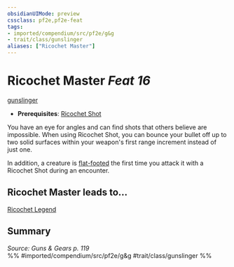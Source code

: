 ```yaml
---
obsidianUIMode: preview
cssclass: pf2e,pf2e-feat
tags:
- imported/compendium/src/pf2e/g&g
- trait/class/gunslinger
aliases: ["Ricochet Master"]
---
```

# Ricochet Master  *Feat 16*  
[gunslinger](rules/traits/gunslinger-g-g.md)  

- **Prerequisites**: [Ricochet Shot](ricochet-shot-g-g.md)

You have an eye for angles and can find shots that others believe are impossible. When using Ricochet Shot, you can bounce your bullet off up to two solid surfaces within your weapon's first range increment instead of just one.

In addition, a creature is [flat-footed](conditions.md#Flat-footed) the first time you attack it with a Ricochet Shot during an encounter.

## Ricochet Master leads to...

[Ricochet Legend](ricochet-legend-g-g.md)

## Summary

*Source: Guns & Gears p. 119*  
%% #imported/compendium/src/pf2e/g&g #trait/class/gunslinger %%